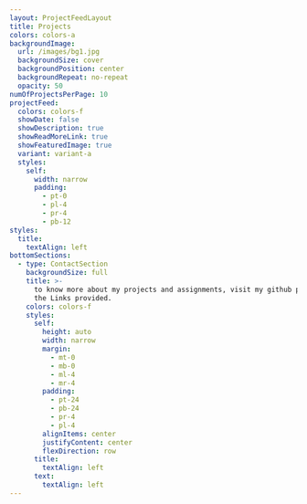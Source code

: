 ```yaml
---
layout: ProjectFeedLayout
title: Projects
colors: colors-a
backgroundImage:
  url: /images/bg1.jpg
  backgroundSize: cover
  backgroundPosition: center
  backgroundRepeat: no-repeat
  opacity: 50
numOfProjectsPerPage: 10
projectFeed:
  colors: colors-f
  showDate: false
  showDescription: true
  showReadMoreLink: true
  showFeaturedImage: true
  variant: variant-a
  styles:
    self:
      width: narrow
      padding:
        - pt-0
        - pl-4
        - pr-4
        - pb-12
styles:
  title:
    textAlign: left
bottomSections:
  - type: ContactSection
    backgroundSize: full
    title: >-
      to know more about my projects and assignments, visit my github profile in
      the Links provided.
    colors: colors-f
    styles:
      self:
        height: auto
        width: narrow
        margin:
          - mt-0
          - mb-0
          - ml-4
          - mr-4
        padding:
          - pt-24
          - pb-24
          - pr-4
          - pl-4
        alignItems: center
        justifyContent: center
        flexDirection: row
      title:
        textAlign: left
      text:
        textAlign: left
---
```

